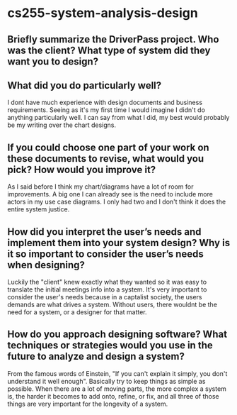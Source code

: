 # cs255-system-analysis-design
## Briefly summarize the DriverPass project. Who was the client? What type of system did they want you to design?

## What did you do particularly well?
I dont have much experience with design documents and business requirements. Seeing as it's my first time I would imagine I didn't do anything particularly well. I can say from what I did, my best would probably be my writing over the chart designs.

## If you could choose one part of your work on these documents to revise, what would you pick? How would you improve it?
As I said before I think my chart/diagrams have a lot of room for improvements. A big one I can already see is the need to include more actors in my use case diagrams. I only had two and I don't think it does the entire system justice.

## How did you interpret the user’s needs and implement them into your system design? Why is it so important to consider the user’s needs when designing?
Luckily the "client" knew exactly what they wanted so it was easy to translate the initial meetings info into a system. It's very important to consider the user's needs because in a captalist society, the users demands are what drives a system. Without users, there wouldnt be the need for a system, or a designer for that matter.

## How do you approach designing software? What techniques or strategies would you use in the future to analyze and design a system?
From the famous words of Einstein, "If you can't explain it simply, you don't understand it well enough". Basically try to keep things as simple as possible. When there are a lot of moving parts, the more complex a system is, the harder it becomes to add onto, refine, or fix, and all three of those things are very important for the longevity of a system.
